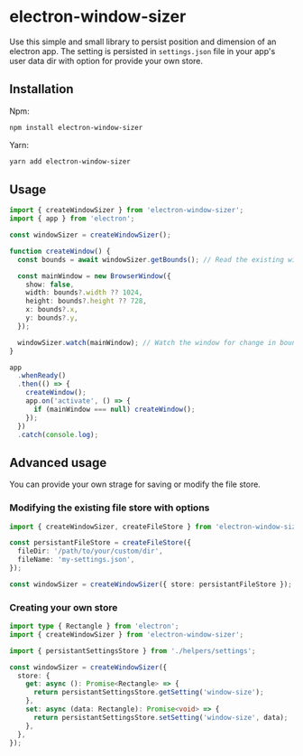 # electron-window-sizer

Use this simple and small library to persist position and dimension of an electron app. The setting is persisted in `settings.json` file in your app's user data dir with option for provide your own store.

## Installation

Npm:

```bash
npm install electron-window-sizer
```

Yarn:

```bash
yarn add electron-window-sizer
```

## Usage

```ts
import { createWindowSizer } from 'electron-window-sizer';
import { app } from 'electron';

const windowSizer = createWindowSizer();

function createWindow() {
  const bounds = await windowSizer.getBounds(); // Read the existing window bounds

  const mainWindow = new BrowserWindow({
    show: false,
    width: bounds?.width ?? 1024,
    height: bounds?.height ?? 728,
    x: bounds?.x,
    y: bounds?.y,
  });

  windowSizer.watch(mainWindow); // Watch the window for change in bounds.
}

app
  .whenReady()
  .then(() => {
    createWindow();
    app.on('activate', () => {
      if (mainWindow === null) createWindow();
    });
  })
  .catch(console.log);
```

## Advanced usage

You can provide your own strage for saving or modify the file store.

### Modifying the existing file store with options

```ts
import { createWindowSizer, createFileStore } from 'electron-window-sizer';

const persistantFileStore = createFileStore({
  fileDir: '/path/to/your/custom/dir',
  fileName: 'my-settings.json',
});

const windowSizer = createWindowSizer({ store: persistantFileStore });
```

### Creating your own store

```ts
import type { Rectangle } from 'electron';
import { createWindowSizer } from 'electron-window-sizer';

import { persistantSettingsStore } from './helpers/settings';

const windowSizer = createWindowSizer({
  store: {
    get: async (): Promise<Rectangle> => {
      return persistantSettingsStore.getSetting('window-size');
    },
    set: async (data: Rectangle): Promise<void> => {
      return persistantSettingsStore.setSetting('window-size', data);
    },
  },
});
```
